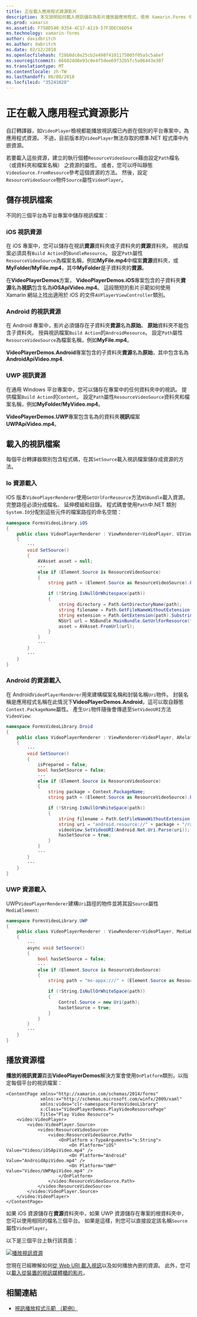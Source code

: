 ```yaml
---
title: 正在載入應用程式資源影片
description: 本文說明如何載入視訊儲存為影片播放器應用程式，使用 Xamarin.Forms 中的應用程式資源。
ms.prod: xamarin
ms.assetid: F75BD540-9354-4C17-A119-57F3DEC66D54
ms.technology: xamarin-forms
author: davidbritch
ms.author: dabritch
ms.date: 02/12/2018
ms.openlocfilehash: f28b0dc8e25cb2e498f4101175005f05a5c5a6ef
ms.sourcegitcommit: 66682dd8e93c0e4f5dee69f32b5fc5a96443e307
ms.translationtype: MT
ms.contentlocale: zh-TW
ms.lasthandoff: 06/08/2018
ms.locfileid: "35241028"
---
```

# <a name="loading-application-resource-videos"></a>正在載入應用程式資源影片

自訂轉譯器，如`VideoPlayer`檢視都能播放視訊檔已內嵌在個別的平台專案中，為應用程式資源。 不過，目前版本的`VideoPlayer`無法存取的標準.NET 程式庫中內嵌資源。

若要載入這些資源，建立的執行個體`ResourceVideoSource`藉由設定`Path`檔名 （或資料夾和檔案名稱） 之資源的屬性。 或者，您可以呼叫靜態`VideoSource.FromResource`參考這個資源的方法。 然後，設定`ResourceVideoSource`物件`Source`屬性`VideoPlayer`。

## <a name="storing-the-video-files"></a>儲存視訊檔案

不同的三個平台為平台專案中儲存視訊檔案：

### <a name="ios-video-resources"></a>iOS 視訊資源

在 iOS 專案中，您可以儲存在視訊**資源**資料夾或子資料夾的**資源**資料夾。 視訊檔案必須具有`Build Action`的`BundleResource`。 設定`Path`屬性`ResourceVideoSource`為檔案名稱，例如**MyFile.mp4**中檔案**資源**資料夾，或**MyFolder/MyFile.mp4**，其中**MyFolder**是子資料夾的**資源**。

在**VideoPlayerDemos**方案， **VideoPlayerDemos.iOS**專案包含的子資料夾**資源**名為**視訊**包含名為**iOSApiVideo.mp4**。 這段簡短的影片示範如何使用 Xamarin 網站上找出適用於 iOS 的文件`AVPlayerViewController`類別。

### <a name="android-video-resources"></a>Android 的視訊資源

在 Android 專案中，影片必須儲存在子資料夾**資源**名為**原始**。 **原始**資料夾不能包含子資料夾。 授與視訊檔案`Build Action`的`AndroidResource`。 設定`Path`屬性`ResourceVideoSource`為檔案名稱，例如**MyFile.mp4**。

**VideoPlayerDemos.Android**專案包含的子資料夾**資源**名為**原始**，其中包含名為**AndroidApiVideo.mp4**.

### <a name="uwp-video-resources"></a>UWP 視訊資源

在通用 Windows 平台專案中，您可以儲存在專案中的任何資料夾中的視訊。 提供檔案`Build Action`的`Content`。 設定`Path`屬性`ResourceVideoSource`資料夾和檔案名稱，例如**MyFolder/MyVideo.mp4**。

**VideoPlayerDemos.UWP**專案包含名為的資料夾**視訊**檔案**UWPApiVideo.mp4**。

## <a name="loading-the-video-files"></a>載入的視訊檔案

每個平台轉譯器類別包含程式碼，在其`SetSource`載入視訊檔案儲存成資源的方法。

### <a name="ios-resource-loading"></a>Io 資源載入

IOS 版本`VideoPlayerRenderer`使用`GetUrlForResource`方法`NSBundle`載入資源。 完整路徑必須分成檔名、 延伸模組和目錄。 程式碼會使用`Path`中.NET 類別`System.IO`分配到這些元件的檔案路徑的命名空間：

```csharp
namespace FormsVideoLibrary.iOS
{
    public class VideoPlayerRenderer : ViewRenderer<VideoPlayer, UIView>
    {
        ···
        void SetSource()
        {
            AVAsset asset = null;
            ···
            else if (Element.Source is ResourceVideoSource)
            {
                string path = (Element.Source as ResourceVideoSource).Path;

                if (!String.IsNullOrWhitespace(path))
                {
                    string directory = Path.GetDirectoryName(path);
                    string filename = Path.GetFileNameWithoutExtension(path);
                    string extension = Path.GetExtension(path).Substring(1);
                    NSUrl url = NSBundle.MainBundle.GetUrlForResource(filename, extension, directory);
                    asset = AVAsset.FromUrl(url);
                }
            }
            ···
        }
        ···
    }
}
```

### <a name="android-resource-loading"></a>Android 的資源載入

在 Android`VideoPlayerRenderer`用來建構檔案名稱和封裝名稱`Uri`物件。 封裝名稱是應用程式名稱在此情況下**VideoPlayerDemos.Android**，這可以取自靜態`Context.PackageName`屬性。 產生`Uri`物件隨後會傳遞至`SetVideoURI`方法`VideoView`:

```csharp
namespace FormsVideoLibrary.Droid
{
    public class VideoPlayerRenderer : ViewRenderer<VideoPlayer, ARelativeLayout>
    {
        ···    
        void SetSource()
        {
            isPrepared = false;
            bool hasSetSource = false;
            ···
            else if (Element.Source is ResourceVideoSource)
            {
                string package = Context.PackageName;
                string path = (Element.Source as ResourceVideoSource).Path;

                if (!String.IsNullOrWhiteSpace(path))
                {
                    string filename = Path.GetFileNameWithoutExtension(path).ToLowerInvariant();
                    string uri = "android.resource://" + package + "/raw/" + filename;
                    videoView.SetVideoURI(Android.Net.Uri.Parse(uri));
                    hasSetSource = true;
                }
            }
            ···
        }
        ···
    }
}
```

### <a name="uwp-resource-loading"></a>UWP 資源載入

UWP`VideoPlayerRenderer`建構`Uri`路徑的物件並將其設`Source`屬性`MediaElement`:

```csharp
namespace FormsVideoLibrary.UWP
{
    public class VideoPlayerRenderer : ViewRenderer<VideoPlayer, MediaElement>
    {
        ···
        async void SetSource()
        {
            bool hasSetSource = false;
            ···
            else if (Element.Source is ResourceVideoSource)
            {
                string path = "ms-appx:///" + (Element.Source as ResourceVideoSource).Path;

                if (!String.IsNullOrWhiteSpace(path))
                {
                    Control.Source = new Uri(path);
                    hasSetSource = true;
                }
            }
        }
        ···
    }
}
```

## <a name="playing-the-resource-file"></a>播放資源檔

**播放的視訊資源**頁面**VideoPlayerDemos**解決方案會使用`OnPlatform`類別，以指定每個平台的視訊檔案：

```xaml
<ContentPage xmlns="http://xamarin.com/schemas/2014/forms"
             xmlns:x="http://schemas.microsoft.com/winfx/2009/xaml"
             xmlns:video="clr-namespace:FormsVideoLibrary"
             x:Class="VideoPlayerDemos.PlayVideoResourcePage"
             Title="Play Video Resource">
    <video:VideoPlayer>
        <video:VideoPlayer.Source>
            <video:ResourceVideoSource>
                <video:ResourceVideoSource.Path>
                    <OnPlatform x:TypeArguments="x:String">
                        <On Platform="iOS" Value="Videos/iOSApiVideo.mp4" />
                        <On Platform="Android" Value="AndroidApiVideo.mp4" />
                        <On Platform="UWP" Value="Videos/UWPApiVideo.mp4" />
                    </OnPlatform>
                </video:ResourceVideoSource.Path>
            </video:ResourceVideoSource>
        </video:VideoPlayer.Source>
    </video:VideoPlayer>
</ContentPage>
```

如果 iOS 資源儲存在**資源**資料夾中，如果 UWP 資源儲存在專案的根資料夾中，您可以使用相同的檔名三個平台。 如果是這樣，則您可以直接設定該名稱`Source`屬性`VideoPlayer`。

以下是三個平台上執行該頁面：

[![播放視訊資源](loading-resources-images/playvideoresource-small.png "播放視訊資源")](loading-resources-images/playvideoresource-large.png#lightbox "播放視訊的資源")

您現在已經瞭解如何[從 Web URI 載入視訊](web-videos.md)以及如何播放內嵌的資源。 此外，您可以[載入從裝置的視訊媒體櫃的影片](accessing-library.md)。


## <a name="related-links"></a>相關連結

- [視訊播放程式示範 （範例）](https://developer.xamarin.com/samples/xamarin-forms/customrenderers/VideoPlayerDemos/)
